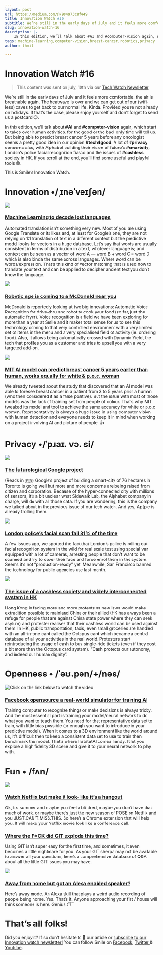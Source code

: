 ```yaml
---
layout: post
url: https://medium.com/@/994973c8f449
title: Innovation Watch #16
subtitle: We’re still in the early days of July and it feels more comfortable, the air is breathable again. The heatwave is over and we can get out of
slug: innovation-watch-16
description: |-
    In this edition, we’ll talk about #AI and #computer-vision again, which start to takes over human activities, for the good or the bad, only time will tell us. But being able to predict breast cancer 5
tags: machine-learning,computer-vision,breast-cancer,robotics,privacy
author: thmil

---
```


# Innovation Watch #16

> This content was sent on july, 10th via our [Tech Watch Newsletter](https://mailchi.mp/c414f1508567/techwatch)

We’re still in the early days of July and it feels more comfortable, the air is breathable again. The heatwave is over and we can get out of our (wifi-less) caves to get back to our normal life. Kinda. Provided you’re not already on holidays. If that’s the case, please enjoy yourself and don’t forget to send us a postcard 😉.

In this edition, we’ll talk about **#AI** and **#computer-vision** again, which start to takes over human activities, for the good or the bad, only time will tell us. But being able to predict breast cancer 5 years before any oncologist seems a pretty good idea in our opinion **#tech4good**. A lot of **#privacy** concerns also, with Alphabet building their vision of future’s **#smartcity**, London’s police facial recognition fiasco and the issues of **#cashless** society in HK. If you scroll at the end, you’ll find some useful and playful tools 😄.

This is Smile’s Innovation Watch.

# Innovation •/ˌɪnəˈveɪʃən/

![](/assets/images/posts/0*2UokBb5e4teeTZsL.jpg)

### [Machine Learning to decode lost languages](https://www.technologyreview.com/s/613899/machine-learning-has-been-used-to-automatically-translate-long-lost-languages/)

Automated translation isn’t something very new. Most of you are using Google Translate or its likes and, at least for Google’s one, they are not relying on 1:1 translation of text in a different context but the predictive model looks for vectors in a huge database. Let’s say that words are usually consistent in terms of distribution in a text, whatever language is; and context can be seen as a vector of word A — word B + word C = word D which is also kinda the same across languages. Where *word* can be words/expression. That’s this kind of vector matching that is used now to translate your text and can be applied to decipher ancient text you don’t know the language.

![](/assets/images/posts/0*S0iLLEpi1xiHYbKp.jpg)

### [Robotic age is coming to a McDonald near you](https://thespoon.tech/mcdonalds-is-testing-kitchen-robots-and-ai-powered-drive-thrus-its-about-time/)

McDonald is reportedly looking at two big innovations: Automatic Voice Recognition for drive-thru and robot to cook your food (so far, just the automatic fryer). Voice recognition is a field we have been exploring for more than a year at Smile and it makes total sense for us to see this technology coming to that very controlled environment with a very limited set of items in the menu and a very specialised field of activity (ie. ordering food). Also, it allows being automatically crossed with Dynamic Yield, the tech that profiles you as a customer and tries to upsell you with a very targeted add-on.

![](/assets/images/posts/0*788W77RECvJX6J-k.png)

### [MIT AI model can predict breast cancer 5 years earlier than human, works equally for white & p.o.c. woman](https://techcrunch.com/2019/06/26/mit-ai-tool-can-predict-breast-cancer-up-to-5-years-early-works-equally-well-for-white-and-black-patients/)

We already tweeted about the study that discovered that an AI model was able to foresee breast cancer in a patient from 3 to 5 years prior a human (who then considered it as a false positive). But the issue with most of those models was the lack of training set from people of colour. That’s why MIT tweaked its model and tool to achieve the same accuracy for white or p.o.c women. Representativity is always a huge issue in using computer vision with human detection and everyone needs to keep it in mind when working on a project involving AI and picture of people. 👍

# Privacy •/ˈpɹaɪ. və. si/

![](/assets/images/posts/0*igO4BdR2sk3kply8.jpg)

### [The futurological Google project](https://www.lesechos.fr/tech-medias/hightech/alphabet-devoile-sa-ville-du-futur-a-toronto-1032133)

(Reads in 🇫🇷) Google’s project of building a smart-city of 76 hectares in Toronto is going well but more and more concerns are being raised from citizen and corporation. Because of the hyper-connected city with millions of sensors, it’s a bit unclear what Sidewalk Lab, the Alphabet company in charge, will do with all those data. If you are wondering, this is the company we talked about in the previous issue of our tech watch. And yes, Ap[ple is already trolling them.

![](/assets/images/posts/0*LEsCeb8ysfnND5eu.jpg)

### [London police’s facial scan fail 81% of the time](https://www.technologyreview.com/f/613922/london-polices-face-recognition-system-gets-it-wrong-81-of-the-time/)

A few issues ago, we spotted the fact that London’s police is rolling out facial recognition system in the wild for real scale test using special van equipped with a lot of cameras, arresting people that don’t want to be scanned and try to cover their face and force enrol them in the system. Seems it’s not “production-ready” yet. Meanwhile, San Francisco banned the technology for public agencies use last month.

![](/assets/images/posts/0*aRitP7PbCqEtY45G.jpg)

### [The issue of a cashless society and widely interconnected system in HK](https://reason.com/2019/07/02/hong-kong-protests-show-dangers-of-a-cashless-society/)

Hong Kong is facing more and more protests as new laws would make extradition possible to mainland China or their allied (HK has always been a refuge for people that are against China state power where they can seek asylum) and protester realises that their cashless world can be used against them. In HK, public transportation, taxis, even small groceries are handled with an all-in-one card called the Octopus card which became a central database of all your activities in the real world. Protesters start reintroducing the usage of cash to buy single-ride tickets (even if they cost a bit more than the Octopus card system). “Cash protects our autonomy, and indeed our human dignity”.

# Openness • /ˈəʊ.pən/+/nəs/

![Click on the link below to watch the video](/assets/images/posts/0*Ftbjx_pdPTEvd37k.png)

### [Facebook opensource a real-world simulator for training AI](https://ai.facebook.com/blog/open-sourcing-ai-habitat-an-simulation-platform-for-embodied-ai-research/)

Training computer to recognize things or make decisions is always tricky. And the most essential part is training your model/neural network to do what you want to teach them. You need for that representative data set to train, with little bias possible (or enough you want to introduce in your predictive model). When it comes to a 3D environment like the world around us, it’s difficult then to keep a consistent data set to use to train then benchmark the model. That’s where HabitatAI comes handy. It let you explore a high fidelity 3D scene and give it to your neural network to play with.

# Fun • /fʌn/

![](/assets/images/posts/0*Uo7mT04mw4dBvudd.png)

### [Watch Netflix but make it look- like it’s a hangout](https://netflixhangouts.com/)

Ok, it’s summer and maybe you feel a bit tired, maybe you don’t have that much of work, or maybe there’s just the new season of POSE on Netflix and you JUST.CAN’T.MISS.THIS. So here’s a Chrome extension that will help you. It will make your Netflix movie look like a conference call.

### [Where the F*CK did GIT explode this time?](https://git.wtf/)

Using GIT isn’t super easy for the first time, and sometimes, it even becomes a little nightmare for you. As your GIT sherpa may not be available to answer all your questions, here’s a comprehensive database of Q&A about all the little GIT issues you may have.

![](/assets/images/posts/0*BFIG3Nj5aXAowgXX.png)

### [Away from home but got an Alexa enabled speaker?](https://awaymode.com/)

Here’s away mode. An Alexa skill that plays a weird audio recording of people being home. Yes. That’s it. Anyone approaching your flat / house will think someone is here. Genius.😴

# That’s all folks!

Did you enjoy it? If so don’t hesitate to 👏 our article or [subscribe to our Innovation watch newsletter!](https://mailchi.mp/c414f1508567/techwatch) You can follow Smile on [Facebook](https://www.facebook.com/smileopensource), [Twitter ](https://www.twitter.com/GroupeSmile)& [Youtube](http://www.youtube.com/user/SmileOpenSource).



